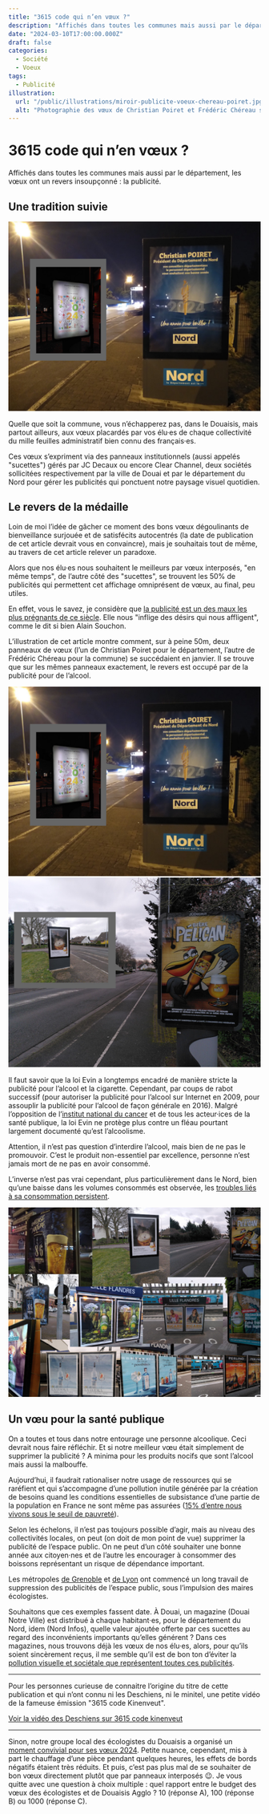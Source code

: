 ```yaml
---
title: "3615 code qui n’en vœux ?"
description: "Affichés dans toutes les communes mais aussi par le département, les vœux ont un revers insoupçonné : la publicité."
date: "2024-03-10T17:00:00.000Z"
draft: false
categories:
  - Société
  - Voeux
tags:
  - Publicité
illustration:
  url: "/public/illustrations/miroir-publicite-voeux-chereau-poiret.jpg"
  alt: "Photographie des vœux de Christian Poiret et Frédéric Chéreau sur la même prise de vue."
---
```


# 3615 code qui n’en vœux ?

Affichés dans toutes les communes mais aussi par le département, les vœux ont un revers insoupçonné : la publicité.

## Une tradition suivie

![Photographie des vœux de Christian Poiret et Frédéric Chéreau sur la même prose de vue.](/public/illustrations/miroir-publicite-voeux-chereau-poiret.jpg)

Quelle que soit la commune, vous n’échapperez pas, dans le Douaisis, mais partout ailleurs, aux vœux placardés par vos élu·es de chaque collectivité du mille feuilles administratif bien connu des français·es.

Ces vœux s’expriment via des panneaux institutionnels (aussi appelés "sucettes") gérés par JC Decaux ou encore Clear Channel, deux sociétés sollicitées respectivement par la ville de Douai et par le département du Nord pour gérer les publicités qui ponctuent notre paysage visuel quotidien.

## Le revers de la médaille

Loin de moi l’idée de gâcher ce moment des bons vœux dégoulinants de bienveillance surjouée et de satisfécits autocentrés (la date de publication de cet article devrait vous en convaincre), mais je souhaitais tout de même, au travers de cet article relever un paradoxe.

Alors que nos élu·es nous souhaitent le meilleurs par vœux interposés, "en même temps", de l’autre côté des "sucettes", se trouvent les 50% de publicités qui permettent cet affichage omniprésent de vœux, au final, peu utiles.

En effet, vous le savez, je considère que [la publicité est un des maux les plus prégnants de ce siècle](./stop-pub-mettons-fin-a-la-publicite). Elle nous "inflige des désirs qui nous affligent", comme le dit si bien Alain Souchon.

L’illustration de cet article montre comment, sur à peine 50m, deux panneaux de vœux (l’un de Christian Poiret pour le département, l’autre de Frédéric Chéreau pour la commune) se succédaient en janvier. Il se trouve que sur les mêmes panneaux exactement, le revers est occupé par de la publicité pour de l’alcool.

![Photographie des vœux de Christian Poiret et Frédéric Chéreau sur la même prise de vue.](/public/illustrations/miroir-publicite-voeux-chereau-poiret.jpg)
![Photographie des publicité pour l’alcool sur les panneaux où se trouvaient les vœux.](/public/illustrations/miroir-publicite-biere.jpg)

Il faut savoir que la loi Evin a longtemps encadré de manière stricte la publicité pour l’alcool et la cigarette. Cependant, par coups de rabot successif (pour autoriser la publicité pour l’alcool sur Internet en 2009, pour assouplir la publicité pour l’alcool de façon générale en 2016). Malgré l’opposition de l’[institut national du cancer](https://www.ouest-france.fr/politique/pub-sur-lalcool-opposition-des-autorites-sanitaires-et-associations-3488689) et de tous les acteur·ices de la santé publique, la loi Evin ne protège plus contre un fléau pourtant largement documenté qu’est l’alcoolisme.

Attention, il n’est pas question d’interdire l’alcool, mais bien de ne pas le promouvoir. C’est le produit non-essentiel par excellence, personne n’est jamais mort de ne pas en avoir consommé.

L’inverse n’est pas vrai cependant, plus particulièrement dans le Nord, bien qu’une baisse dans les volumes consommés est observée, les [troubles liés à sa consommation persistent](https://france3-regions.francetvinfo.fr/hauts-de-france/nord-0/consommation-d-alcool-malgre-des-chiffres-en-baisse-dans-les-hauts-de-france-les-troubles-lies-a-cet-usage-persistent-2912105.html).

![Patchwork de publicités pour l’alcool observée dans les Hauts-de-France](/public/illustrations/publicite-alcool-exemples.jpg)

## Un vœu pour la santé publique

On a toutes et tous dans notre entourage une personne alcoolique. Ceci devrait nous faire réfléchir. Et si notre meilleur vœu était simplement de supprimer la publicité ? A minima pour les produits nocifs que sont l’alcool mais aussi la malbouffe.

Aujourd’hui, il faudrait rationaliser notre usage de ressources qui se raréfient et qui s’accompagne d’une pollution inutile générée par la création de besoins quand les conditions essentielles de subsistance d’une partie de la population en France ne sont même pas assurées ([15% d’entre nous vivons sous le seuil de pauvreté](https://inegalites.fr/A-quels-niveaux-se-situent-les-seuils-de-pauvrete-en-France)).

Selon les échelons, il n’est pas toujours possible d’agir, mais au niveau des collectivités locales, on peut (on doit de mon point de vue) supprimer la publicité de l’espace public. On ne peut d’un côté souhaiter une bonne année aux citoyen·nes et de l’autre les encourager à consommer des boissons représentant un risque de dépendance important.

Les métropoles [de Grenoble](https://www.humanite.fr/environnement/grenoble/grenoble-lyon-nantes-paris-bientot-sans-pub) et [de Lyon](https://antipub.org/lyon-les-ecrans-publicitaires-dans-le-metro-seront-retires-en-avril-2024/) ont commencé un long travail de suppression des publicités de l’espace public, sous l’impulsion des maires écologistes.

Souhaitons que ces exemples fassent date. À Douai, un magazine (Douai Notre Ville) est distribué à chaque habitant·es, pour le département du Nord, idem (Nord Infos), quelle valeur ajoutée offerte par ces sucettes au regard des inconvénients importants qu’elles générent ? Dans ces magazines, nous trouvons déjà les vœux de nos élu·es, alors, pour qu’ils soient sincèrement reçus, il me semble qu’il est de bon ton d’éviter la [pollution visuelle et sociétale que représentent toutes ces publicités](https://antipub.org/asso/manifeste-contre-le-systeme-publicitaire/).

---

Pour les personnes curieuse de connaitre l’origine du titre de cette publication et qui n’ont connu ni les Deschiens, ni le minitel, une petite vidéo de la fameuse émission "3615 code Kinenveut".

[Voir la vidéo des Deschiens sur 3615 code kinenveut](https://youtu.be/IfUiFas9JAY?si=K-9m8uMymqIBdIg9 "📺")

---

Sinon, notre groupe local des écologistes du Douaisis a organisé un [moment convivial pour ses vœux 2024](https://eelv-douaisis.fr/actualite/voeux-2024-des-luttes-et-des-victoires). Petite nuance, cependant, mis à part le chauffage d’une pièce pendant quelques heures, les effets de bords négatifs étaient très réduits. Et puis, c’est pas plus mal de se souhaiter de bon vœux directement plutôt que par panneaux interposés 😉. Je vous quitte avec une question à choix multiple : quel rapport entre le budget des vœux des écologistes et de Douaisis Agglo ? 10 (réponse A), 100 (réponse B) ou 1000 (réponse C).
